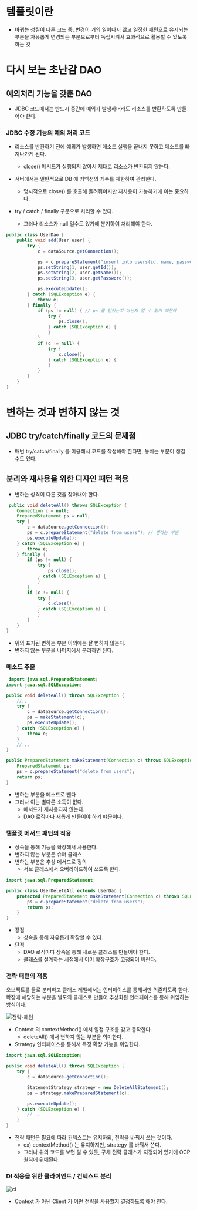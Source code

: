 # 템플릿이란

- 바뀌는 성질이 다른 코드 중, 변경이 거의 일어나지 않고 일정한 패턴으로 유지되는 부분을 자유롭게 변경되는 부분으로부터 독립시켜서 효과적으로 활용할 수 있도록 하는 것

# 다시 보는 초난감 DAO

## 예외처리 기능을 갖춘 DAO

- JDBC 코드에서는 반드시 중간에 예외가 발생하더라도 리소스를 반환하도록 만들어야 한다.

### JDBC 수정 기능의 예외 처리 코드

- 리소스를 반환하기 전에 예외가 발생하면 메소드 실행을 끝내지 못하고 메소드를 빠져나가게 된다.
    - close() 메서드가 실행되지 않아서 제대로 리소스가 반환되지 않는다.

- 서버에서는 일반적으로 DB 에 커넥션의 개수를 제한하여 관리한다.
    - 명시적으로 close() 를 호출해 돌려줘야지만 재사용이 가능하기에 이는 중요하다.

- try / catch / finally 구문으로 처리할 수 있다.
    - 그러나 리소스가 null 일수도 있기에 분기하여 처리해야 한다.

```java
public class UserDao {
    public void add(User user) {
        try {
            c = dataSource.getConnection();

            ps = c.prepareStatement("insert into users(id, name, password) values(?, ?, ?)");
            ps.setString(1, user.getId());
            ps.setString(2, user.getName());
            ps.setString(3, user.getPassword());

            ps.executeUpdate();
        } catch (SQLException e) {
            throw e;
        } finally {
            if (ps != null) { // ps 를 얻었는지 아닌지 알 수 없기 떄문에
                try {
                    ps.close();
                } catch (SQLException e) {
                }
            }
            if (c != null) {
                try {
                    c.close();
                } catch (SQLException e) {
                }
            }
        }
    }
}
```

# 변하는 것과 변하지 않는 것

## JDBC try/catch/finally 코드의 문제점

- 매번 try/catch/finally 를 이용해서 코드를 작성해야 한다면, 놓치는 부분이 생길 수도 있다.

## 분리와 재사용을 위한 디자인 패턴 적용

- 변하는 성격이 다른 것을 찾아내야 한다.

```java
 public void deleteAll() throws SQLException {
    Connection c = null;
    PreparedStatement ps = null;
    try {
        c = dataSource.getConnection();
        ps = c.prepareStatement("delete from users"); // 변하는 부분
        ps.executeUpdate();
    } catch (SQLException e) {
        throw e;
    } finally {
        if (ps != null) {
            try {
                ps.close();
            } catch (SQLException e) {
            }
        }
        if (c != null) {
            try {
                c.close();
            } catch (SQLException e) {
            }
        }
    }
}
```

- 위의 표기된 변하는 부분 이외에는 잘 변하지 않는다.
- 변하지 않는 부분을 나머지에서 분리하면 된다.

### 메소드 추출

```java
 import java.sql.PreparedStatement;
import java.sql.SQLException;

public void deleteAll() throws SQLException {
    //..
    try {
        c = dataSource.getConnection();
        ps = makeStatement(c);
        ps.executeUpdate();
    } catch (SQLException e) {
        throw e;
    }
    // ..
}

public PreparedStatement makeStatement(Connection c) throws SQLException {
    PreparedStatement ps;
    ps = c.prepareStatement("delete from users");
    return ps;
}
```

- 변하는 부분을 메소드로 뺀다
- 그러나 이는 별다른 소득이 없다.
    - 메서드가 재사용되지 않는다.
    - DAO 로직마다 새롭게 만들어야 하기 떄문이다.

### 템플릿 메서드 패턴의 적용

- 상속을 통해 기능을 확장해서 사용한다.
- 변하지 않는 부분은 슈퍼 클래스
- 변하는 부분은 추상 메서드로 정의
    - 서브 클래스에서 오버라이드하여 쓰도록 한다.

```java
import java.sql.PreparedStatement;

public class UserDeleteAll extends UserDao {
    protected PreparedStatement makeStatement(Connection c) throws SQLException {
        ps = c.prepareStatement("delete from users");
        return ps;
    }
}
```

- 장점
    - 상속을 통해 자유롭게 확장할 수 있다.
- 단점
    - DAO 로직마다 상속을 통해 새로운 클래스를 만들어야 한다.
    - 클래스를 설계하는 시점에서 이미 확장구조가 고정되어 버린다.

### 전략 패턴의 적용

오브젝트를 둘로 분리하고 클래스 레벨에서는 인터페이스를 통해서만 의존하도록 한다.<br>
확장에 해당하는 부분을 별도의 클래스로 만들어 추상화된 인터페이스를 통해 위임하는 방식이다.

![전략-패턴](https://github.com/Jin409/TIL/assets/77621712/3e2b0f60-1313-4ebd-a6dd-7e661191d498)

- Context 의 contextMethod() 에서 일정 구조를 갖고 동작한다.
    - deleteAll() 에서 변하지 않는 부분을 의미한다.
- Strategy 인터페이스를 통해서 특정 확장 기능을 위임한다.

```java
import java.sql.SQLException;

public void deleteAll() throws SQLException {
    try {
        c = dataSource.getConnection();

        StatementStrategy strategy = new DeleteAllStatement();
        ps = strategy.makePreparedStatement(c);

        ps.executeUpdate();
    } catch (SQLException e) {
        // .. 
    }
}
```

- 전략 패턴은 필요에 따라 컨텍스트는 유지하되, 전략을 바꿔서 쓰는 것이다.
    - ex) contextMethod() 는 유지하지만, strategy 를 바꿔서 쓴다.
    - 그러나 위의 코드를 보면 알 수 있듯, 구체 전략 클래스가 지정되어 있기에 OCP 원칙에 위배된다.

### DI 적용을 위한 클라이언트 / 컨텍스트 분리

![ci](https://github.com/Jin409/TodayILearned/assets/77621712/16dbc96c-d285-4002-8501-76fe168e1b12)

- Context 가 아닌 Client 가 어떤 전략을 사용할지 결정하도록 해야 한다.
